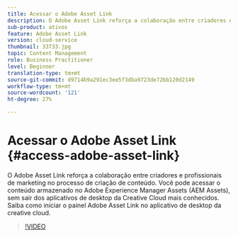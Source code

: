 ```yaml
---
title: Acessar o Adobe Asset Link
description: O Adobe Asset Link reforça a colaboração entre criadores e profissionais de marketing no processo de criação de conteúdo. Você pode acessar o conteúdo armazenado no Adobe Experience Manager Assets (AEM Assets), sem sair dos aplicativos de desktop da Creative Cloud mais conhecidos. Saiba como iniciar o painel Adobe Asset Link no aplicativo de desktop da creative cloud.
sub-product: ativos
feature: Adobe Asset Link
version: cloud-service
thumbnail: 33733.jpg
topic: Content Management
role: Business Practitioner
level: Beginner
translation-type: tm+mt
source-git-commit: d9714b9a291ec3ee5f3dba9723de72bb120d2149
workflow-type: tm+mt
source-wordcount: '121'
ht-degree: 27%

---
```



# Acessar o Adobe Asset Link {#access-adobe-asset-link}

O Adobe Asset Link reforça a colaboração entre criadores e profissionais de marketing no processo de criação de conteúdo. Você pode acessar o conteúdo armazenado no Adobe Experience Manager Assets (AEM Assets), sem sair dos aplicativos de desktop da Creative Cloud mais conhecidos. Saiba como iniciar o painel Adobe Asset Link no aplicativo de desktop da creative cloud.

>[!VIDEO](https://video.tv.adobe.com/v/33733/?quality=12)
